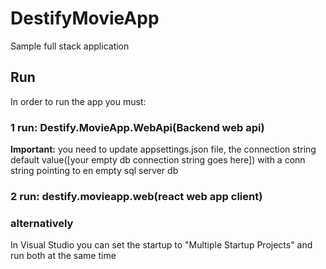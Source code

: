 # DestifyMovieApp
Sample full stack application 

## Run
In order to run the app you must:

### 1 run: Destify.MovieApp.WebApi(Backend web api)
**Important:** you need to update appsettings.json file, the connection string default value([your empty db connection string goes here]) with a conn string pointing to en empty sql server db

### 2 run: destify.movieapp.web(react web app client)

### alternatively 
In Visual Studio you can set the startup to "Multiple Startup Projects" and run both at the same time 
